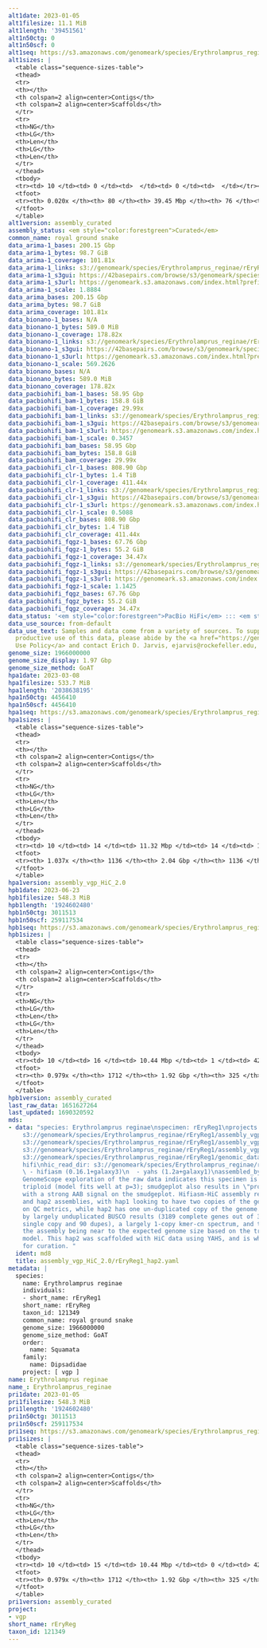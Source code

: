 ```yaml
---
alt1date: 2023-01-05
alt1filesize: 11.1 MiB
alt1length: '39451561'
alt1n50ctg: 0
alt1n50scf: 0
alt1seq: https://s3.amazonaws.com/genomeark/species/Erythrolamprus_reginae/rEryReg1/assembly_curated/rEryReg1.alt.cur.20230105.fasta.gz
alt1sizes: |
  <table class="sequence-sizes-table">
  <thead>
  <tr>
  <th></th>
  <th colspan=2 align=center>Contigs</th>
  <th colspan=2 align=center>Scaffolds</th>
  </tr>
  <tr>
  <th>NG</th>
  <th>LG</th>
  <th>Len</th>
  <th>LG</th>
  <th>Len</th>
  </tr>
  </thead>
  <tbody>
  <tr><td> 10 </td><td> 0 </td><td>  </td><td> 0 </td><td>  </td></tr><tr><td> 20 </td><td> 0 </td><td>  </td><td> 0 </td><td>  </td></tr><tr><td> 30 </td><td> 0 </td><td>  </td><td> 0 </td><td>  </td></tr><tr><td> 40 </td><td> 0 </td><td>  </td><td> 0 </td><td>  </td></tr><tr style="background-color:#cccccc;"><td> 50 </td><td> 0 </td><td>  </td><td> 0 </td><td>  </td></tr><tr><td> 60 </td><td> 0 </td><td>  </td><td> 0 </td><td>  </td></tr><tr><td> 70 </td><td> 0 </td><td>  </td><td> 0 </td><td>  </td></tr><tr><td> 80 </td><td> 0 </td><td>  </td><td> 0 </td><td>  </td></tr><tr><td> 90 </td><td> 0 </td><td>  </td><td> 0 </td><td>  </td></tr><tr><td> 100 </td><td> 0 </td><td>  </td><td> 0 </td><td>  </td></tr></tbody>
  <tfoot>
  <tr><th> 0.020x </th><th> 80 </th><th> 39.45 Mbp </th><th> 76 </th><th> 39.45 Mbp </th></tr>
  </tfoot>
  </table>
alt1version: assembly_curated
assembly_status: <em style="color:forestgreen">Curated</em>
common_name: royal ground snake
data_arima-1_bases: 200.15 Gbp
data_arima-1_bytes: 98.7 GiB
data_arima-1_coverage: 101.81x
data_arima-1_links: s3://genomeark/species/Erythrolamprus_reginae/rEryReg1/genomic_data/arima/<br>
data_arima-1_s3gui: https://42basepairs.com/browse/s3/genomeark/species/Erythrolamprus_reginae/rEryReg1/genomic_data/arima/
data_arima-1_s3url: https://genomeark.s3.amazonaws.com/index.html?prefix=species/Erythrolamprus_reginae/rEryReg1/genomic_data/arima/
data_arima-1_scale: 1.8884
data_arima_bases: 200.15 Gbp
data_arima_bytes: 98.7 GiB
data_arima_coverage: 101.81x
data_bionano-1_bases: N/A
data_bionano-1_bytes: 589.0 MiB
data_bionano-1_coverage: 178.82x
data_bionano-1_links: s3://genomeark/species/Erythrolamprus_reginae/rEryReg1/genomic_data/bionano/<br>
data_bionano-1_s3gui: https://42basepairs.com/browse/s3/genomeark/species/Erythrolamprus_reginae/rEryReg1/genomic_data/bionano/
data_bionano-1_s3url: https://genomeark.s3.amazonaws.com/index.html?prefix=species/Erythrolamprus_reginae/rEryReg1/genomic_data/bionano/
data_bionano-1_scale: 569.2626
data_bionano_bases: N/A
data_bionano_bytes: 589.0 MiB
data_bionano_coverage: 178.82x
data_pacbiohifi_bam-1_bases: 58.95 Gbp
data_pacbiohifi_bam-1_bytes: 158.8 GiB
data_pacbiohifi_bam-1_coverage: 29.99x
data_pacbiohifi_bam-1_links: s3://genomeark/species/Erythrolamprus_reginae/rEryReg1/genomic_data/pacbio_hifi/<br>
data_pacbiohifi_bam-1_s3gui: https://42basepairs.com/browse/s3/genomeark/species/Erythrolamprus_reginae/rEryReg1/genomic_data/pacbio_hifi/
data_pacbiohifi_bam-1_s3url: https://genomeark.s3.amazonaws.com/index.html?prefix=species/Erythrolamprus_reginae/rEryReg1/genomic_data/pacbio_hifi/
data_pacbiohifi_bam-1_scale: 0.3457
data_pacbiohifi_bam_bases: 58.95 Gbp
data_pacbiohifi_bam_bytes: 158.8 GiB
data_pacbiohifi_bam_coverage: 29.99x
data_pacbiohifi_clr-1_bases: 808.90 Gbp
data_pacbiohifi_clr-1_bytes: 1.4 TiB
data_pacbiohifi_clr-1_coverage: 411.44x
data_pacbiohifi_clr-1_links: s3://genomeark/species/Erythrolamprus_reginae/rEryReg1/genomic_data/pacbio_hifi/<br>
data_pacbiohifi_clr-1_s3gui: https://42basepairs.com/browse/s3/genomeark/species/Erythrolamprus_reginae/rEryReg1/genomic_data/pacbio_hifi/
data_pacbiohifi_clr-1_s3url: https://genomeark.s3.amazonaws.com/index.html?prefix=species/Erythrolamprus_reginae/rEryReg1/genomic_data/pacbio_hifi/
data_pacbiohifi_clr-1_scale: 0.5088
data_pacbiohifi_clr_bases: 808.90 Gbp
data_pacbiohifi_clr_bytes: 1.4 TiB
data_pacbiohifi_clr_coverage: 411.44x
data_pacbiohifi_fqgz-1_bases: 67.76 Gbp
data_pacbiohifi_fqgz-1_bytes: 55.2 GiB
data_pacbiohifi_fqgz-1_coverage: 34.47x
data_pacbiohifi_fqgz-1_links: s3://genomeark/species/Erythrolamprus_reginae/rEryReg1/genomic_data/pacbio_hifi/<br>
data_pacbiohifi_fqgz-1_s3gui: https://42basepairs.com/browse/s3/genomeark/species/Erythrolamprus_reginae/rEryReg1/genomic_data/pacbio_hifi/
data_pacbiohifi_fqgz-1_s3url: https://genomeark.s3.amazonaws.com/index.html?prefix=species/Erythrolamprus_reginae/rEryReg1/genomic_data/pacbio_hifi/
data_pacbiohifi_fqgz-1_scale: 1.1425
data_pacbiohifi_fqgz_bases: 67.76 Gbp
data_pacbiohifi_fqgz_bytes: 55.2 GiB
data_pacbiohifi_fqgz_coverage: 34.47x
data_status: '<em style="color:forestgreen">PacBio HiFi</em> ::: <em style="color:forestgreen">Arima</em>'
data_use_source: from-default
data_use_text: Samples and data come from a variety of sources. To support fair and
  productive use of this data, please abide by the <a href="https://genome10k.soe.ucsc.edu/data-use-policies/">Data
  Use Policy</a> and contact Erich D. Jarvis, ejarvis@rockefeller.edu, with any questions.
genome_size: 1966000000
genome_size_display: 1.97 Gbp
genome_size_method: GoAT
hpa1date: 2023-03-08
hpa1filesize: 533.7 MiB
hpa1length: '2038638195'
hpa1n50ctg: 4456410
hpa1n50scf: 4456410
hpa1seq: https://s3.amazonaws.com/genomeark/species/Erythrolamprus_reginae/rEryReg1/assembly_vgp_HiC_2.0/rEryReg1.HiC.hap1.20230308.fasta.gz
hpa1sizes: |
  <table class="sequence-sizes-table">
  <thead>
  <tr>
  <th></th>
  <th colspan=2 align=center>Contigs</th>
  <th colspan=2 align=center>Scaffolds</th>
  </tr>
  <tr>
  <th>NG</th>
  <th>LG</th>
  <th>Len</th>
  <th>LG</th>
  <th>Len</th>
  </tr>
  </thead>
  <tbody>
  <tr><td> 10 </td><td> 14 </td><td> 11.32 Mbp </td><td> 14 </td><td> 11.32 Mbp </td></tr><tr><td> 20 </td><td> 34 </td><td> 8.66 Mbp </td><td> 34 </td><td> 8.66 Mbp </td></tr><tr><td> 30 </td><td> 59 </td><td> 6.97 Mbp </td><td> 59 </td><td> 6.97 Mbp </td></tr><tr><td> 40 </td><td> 90 </td><td> 5.58 Mbp </td><td> 90 </td><td> 5.58 Mbp </td></tr><tr style="background-color:#cccccc;"><td> 50 </td><td> 130 </td><td style="background-color:#88ff88;"> 4.46 Mbp </td><td> 130 </td><td style="background-color:#ff8888;"> 4.46 Mbp </td></tr><tr><td> 60 </td><td> 179 </td><td> 3.59 Mbp </td><td> 179 </td><td> 3.59 Mbp </td></tr><tr><td> 70 </td><td> 241 </td><td> 2.81 Mbp </td><td> 241 </td><td> 2.81 Mbp </td></tr><tr><td> 80 </td><td> 328 </td><td> 1.80 Mbp </td><td> 328 </td><td> 1.80 Mbp </td></tr><tr><td> 90 </td><td> 469 </td><td> 1.07 Mbp </td><td> 469 </td><td> 1.07 Mbp </td></tr><tr><td> 100 </td><td> 754 </td><td> 398.44 Kbp </td><td> 754 </td><td> 398.44 Kbp </td></tr></tbody>
  <tfoot>
  <tr><th> 1.037x </th><th> 1136 </th><th> 2.04 Gbp </th><th> 1136 </th><th> 2.04 Gbp </th></tr>
  </tfoot>
  </table>
hpa1version: assembly_vgp_HiC_2.0
hpb1date: 2023-06-23
hpb1filesize: 548.3 MiB
hpb1length: '1924602480'
hpb1n50ctg: 3011513
hpb1n50scf: 259117534
hpb1seq: https://s3.amazonaws.com/genomeark/species/Erythrolamprus_reginae/rEryReg1/assembly_curated/rEryReg1.hap2.cur.20230623.fasta.gz
hpb1sizes: |
  <table class="sequence-sizes-table">
  <thead>
  <tr>
  <th></th>
  <th colspan=2 align=center>Contigs</th>
  <th colspan=2 align=center>Scaffolds</th>
  </tr>
  <tr>
  <th>NG</th>
  <th>LG</th>
  <th>Len</th>
  <th>LG</th>
  <th>Len</th>
  </tr>
  </thead>
  <tbody>
  <tr><td> 10 </td><td> 16 </td><td> 10.44 Mbp </td><td> 1 </td><td> 426.56 Mbp </td></tr><tr><td> 20 </td><td> 39 </td><td> 7.41 Mbp </td><td> 1 </td><td> 426.56 Mbp </td></tr><tr><td> 30 </td><td> 71 </td><td> 5.13 Mbp </td><td> 2 </td><td> 355.37 Mbp </td></tr><tr><td> 40 </td><td> 116 </td><td> 3.89 Mbp </td><td> 3 </td><td> 259.12 Mbp </td></tr><tr style="background-color:#cccccc;"><td> 50 </td><td> 173 </td><td style="background-color:#88ff88;"> 3.01 Mbp </td><td> 3 </td><td style="background-color:#88ff88;"> 259.12 Mbp </td></tr><tr><td> 60 </td><td> 248 </td><td> 2.28 Mbp </td><td> 4 </td><td> 152.91 Mbp </td></tr><tr><td> 70 </td><td> 347 </td><td> 1.68 Mbp </td><td> 6 </td><td> 119.10 Mbp </td></tr><tr><td> 80 </td><td> 499 </td><td> 1.02 Mbp </td><td> 8 </td><td> 87.32 Mbp </td></tr><tr><td> 90 </td><td> 775 </td><td> 486.12 Kbp </td><td> 11 </td><td> 50.30 Mbp </td></tr><tr><td> 100 </td><td> 0 </td><td>  </td><td> 0 </td><td>  </td></tr></tbody>
  <tfoot>
  <tr><th> 0.979x </th><th> 1712 </th><th> 1.92 Gbp </th><th> 325 </th><th> 1.92 Gbp </th></tr>
  </tfoot>
  </table>
hpb1version: assembly_curated
last_raw_data: 1651627264
last_updated: 1690320592
mds:
- data: "species: Erythrolamprus reginae\nspecimen: rEryReg1\nprojects: \n  - vgp\nhap2:
    s3://genomeark/species/Erythrolamprus_reginae/rEryReg1/assembly_vgp_HiC_2.0/rEryReg1.HiC.hap2.20220929.fasta.gz\npretext_hap2:
    s3://genomeark/species/Erythrolamprus_reginae/rEryReg1/assembly_vgp_HiC_2.0/evaluation/hap2/pretext/rEryReg1_hap2__s2_heatmap.pretext\nkmer_spectra_img:
    s3://genomeark/species/Erythrolamprus_reginae/rEryReg1/assembly_vgp_HiC_2.0/evaluation/rEryReg1_png/\npacbio_read_dir:
    s3://genomeark/species/Erythrolamprus_reginae/rEryReg1/genomic_data/pacbio_hifi/\npacbio_read_type:
    hifi\nhic_read_dir: s3://genomeark/species/Erythrolamprus_reginae/rEryReg1/genomic_data/arima/\npipeline:\n
    \ - hifiasm (0.16.1+galaxy3)\n  - yahs (1.2a+galaxy1)\nassembled_by_group: Rockefeller\nnotes:
    GenomeScope exploration of the raw data indicates this specimen is likely to be
    triploid (model fits well at p=3); smudgeplot also results in \"proposed triploid\",
    with a strong AAB signal on the smudgeplot. Hifiasm-HiC assembly resulted in hap1
    and hap2 assemblies, with hap1 looking to have two copies of the genome based
    on QC metrics, while hap2 has one un-duplicated copy of the genome. This is supported
    by largely unduplicated BUSCO results (3189 complete genes out of 3354, with 3099
    single copy and 90 dupes), a largely 1-copy kmer-cn spectrum, and the length of
    the assembly being near to the expected genome size based on the triploid genomescope
    model. This hap2 was scaffolded with HiC data using YAHS, and is what we are submitting
    for curation. "
  ident: md8
  title: assembly_vgp_HiC_2.0/rEryReg1_hap2.yaml
metadata: |
  species:
    name: Erythrolamprus reginae
    individuals:
    - short_name: rEryReg1
    short_name: rEryReg
    taxon_id: 121349
    common_name: royal ground snake
    genome_size: 1966000000
    genome_size_method: GoAT
    order:
      name: Squamata
    family:
      name: Dipsadidae
    project: [ vgp ]
name: Erythrolamprus reginae
name_: Erythrolamprus_reginae
pri1date: 2023-01-05
pri1filesize: 548.3 MiB
pri1length: '1924602480'
pri1n50ctg: 3011513
pri1n50scf: 259117534
pri1seq: https://s3.amazonaws.com/genomeark/species/Erythrolamprus_reginae/rEryReg1/assembly_curated/rEryReg1.pri.cur.20230105.fasta.gz
pri1sizes: |
  <table class="sequence-sizes-table">
  <thead>
  <tr>
  <th></th>
  <th colspan=2 align=center>Contigs</th>
  <th colspan=2 align=center>Scaffolds</th>
  </tr>
  <tr>
  <th>NG</th>
  <th>LG</th>
  <th>Len</th>
  <th>LG</th>
  <th>Len</th>
  </tr>
  </thead>
  <tbody>
  <tr><td> 10 </td><td> 15 </td><td> 10.44 Mbp </td><td> 0 </td><td> 426.56 Mbp </td></tr><tr><td> 20 </td><td> 38 </td><td> 7.41 Mbp </td><td> 0 </td><td> 426.56 Mbp </td></tr><tr><td> 30 </td><td> 70 </td><td> 5.13 Mbp </td><td> 1 </td><td> 355.37 Mbp </td></tr><tr><td> 40 </td><td> 115 </td><td> 3.89 Mbp </td><td> 2 </td><td> 259.12 Mbp </td></tr><tr style="background-color:#cccccc;"><td> 50 </td><td> 172 </td><td style="background-color:#88ff88;"> 3.01 Mbp </td><td> 2 </td><td style="background-color:#88ff88;"> 259.12 Mbp </td></tr><tr><td> 60 </td><td> 247 </td><td> 2.28 Mbp </td><td> 3 </td><td> 152.91 Mbp </td></tr><tr><td> 70 </td><td> 346 </td><td> 1.68 Mbp </td><td> 5 </td><td> 119.10 Mbp </td></tr><tr><td> 80 </td><td> 498 </td><td> 1.02 Mbp </td><td> 7 </td><td> 87.32 Mbp </td></tr><tr><td> 90 </td><td> 774 </td><td> 486.12 Kbp </td><td> 10 </td><td> 50.30 Mbp </td></tr><tr><td> 100 </td><td> 0 </td><td>  </td><td> 0 </td><td>  </td></tr></tbody>
  <tfoot>
  <tr><th> 0.979x </th><th> 1712 </th><th> 1.92 Gbp </th><th> 325 </th><th> 1.92 Gbp </th></tr>
  </tfoot>
  </table>
pri1version: assembly_curated
project:
- vgp
short_name: rEryReg
taxon_id: 121349
---
```

